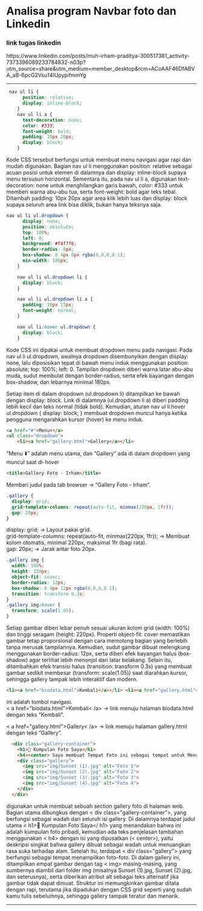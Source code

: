 <h1>Analisa program Navbar foto dan Linkedin </h1>

<h3>link tugas linkedin </h3>
https://www.linkedin.com/posts/muh-irham-praditya-300517381_activity-7373396089233784832-n03p?utm_source=share&utm_medium=member_desktop&rcm=ACoAAF46DfABVA_aB-6pcG2Vsu14IUpypifmmYg


<hr>

```css
 nav ul li {
      position: relative;
      display: inline-block;
    }
    nav ul li a {
      text-decoration: none;
      color: #333;
      font-weight: bold;
      padding: 10px 20px;
      display: block;
    }
```
Kode CSS tersebut berfungsi untuk membuat menu navigasi agar rapi dan mudah digunakan. Bagian nav ul li menggunakan position: relative sebagai acuan posisi untuk elemen di dalamnya dan display: inline-block supaya menu tersusun horizontal. Sementara itu, pada nav ul li a, digunakan text-decoration: none untuk menghilangkan garis bawah, color: #333 untuk memberi warna abu-abu tua, serta font-weight: bold agar teks tebal. Ditambah padding: 10px 20px agar area klik lebih luas dan display: block supaya seluruh area link bisa diklik, bukan hanya teksnya saja.

```css
nav ul li ul.dropdown {
      display: none;
      position: absolute;
      top: 100%;
      left: 0;
      background: #f4f7f6;
      border-radius: 8px;
      box-shadow: 0 4px 8px rgba(0,0,0,0.1);
      min-width: 180px;
    }

    nav ul li ul.dropdown li {
      display: block;
    }

    nav ul li ul.dropdown li a {
      padding: 10px 15px;
      font-weight: normal;
    }

    nav ul li:hover ul.dropdown {
      display: block;
    }
```
Kode CSS ini dipakai untuk membuat dropdown menu pada navigasi. Pada nav ul li ul.dropdown, awalnya dropdown disembunyikan dengan display: none, lalu diposisikan tepat di bawah menu induk menggunakan position: absolute; top: 100%; left: 0. Tampilan dropdown diberi warna latar abu-abu muda, sudut membulat dengan border-radius, serta efek bayangan dengan box-shadow, dan lebarnya minimal 180px.

Setiap item di dalam dropdown (ul.dropdown li) ditampilkan ke bawah dengan display: block. Link di dalamnya (ul.dropdown li a) diberi padding lebih kecil dan teks normal (tidak bold). Kemudian, aturan nav ul li:hover ul.dropdown { display: block; } membuat dropdown muncul hanya ketika pengguna mengarahkan kursor (hover) ke menu induk.

```html
<a href="#">Menu⬇️</a>
<ul class="dropdown">
    <li><a href="gallery.html">Gallery</a></li>
```
“Menu ⬇️” adalah menu utama, dan “Gallery” ada di dalam dropdown yang muncul saat di-hover

```html
<title>Gallery Foto - Irham</title>
```
Memberi judul pada tab browser → “Gallery Foto - Irham”.

```css
.gallery {
  display: grid;
  grid-template-columns: repeat(auto-fit, minmax(220px, 1fr));
  gap: 20px;
}
```
display: grid; → Layout pakai grid.<br>
grid-template-columns: repeat(auto-fit, minmax(220px, 1fr));
→ Membuat kolom otomatis, minimal 220px, maksimal 1fr (bagi rata).<br>
gap: 20px; → Jarak antar foto 20px.

```css
.gallery img {
  width: 100%;
  height: 220px;
  object-fit: cover;
  border-radius: 12px;
  box-shadow: 0 4px 12px rgba(0,0,0,0.1);
  transition: transform 0.3s;
}
.gallery img:hover {
  transform: scale(1.05);
}
```
Setiap gambar diberi lebar penuh sesuai ukuran kolom grid (width: 100%) dan tinggi seragam (height: 220px). Properti object-fit: cover memastikan gambar tetap proporsional dengan cara memotong bagian yang berlebih tanpa merusak tampilannya. Kemudian, sudut gambar dibuat melengkung menggunakan border-radius: 12px, serta diberi efek bayangan halus (box-shadow) agar terlihat lebih menonjol dari latar belakang. Selain itu, ditambahkan efek transisi halus (transition: transform 0.3s) yang membuat gambar sedikit membesar (transform: scale(1.05)) saat diarahkan kursor, sehingga gallery tampak lebih interaktif dan modern.

```html
<li><a href="biodata.html">Kembali</a></li> <li><a href="gallery.html">Gallery</a></li>
```
ini adalah tombol navigasi.<br>
< a href="biodata.html">Kembali< /a> → link menuju halaman biodata.html dengan teks “Kembali”.

< a href="gallery.html">Gallery< /a> → link menuju halaman gallery.html dengan teks “Gallery”.

```html
  <div class="gallery-container">
    <h1>📸 Kumpulan Foto Saya</h1>
    <h4><center> Saya membuat Tempat Foto ini sebagai tempat untuk Menuangkan rasa suka saya terhadap alam </center></h4>
    <div class="gallery">
      <img src="img/Sunset (1).jpg" alt="Foto 1">
      <img src="img/Sunset (2).jpg" alt="Foto 2">
      <img src="img/Sunset (3).jpg" alt="Foto 3">
      <img src="img/Sunset (4).jpg" alt="Foto 4">
    </div>
  </div>
```
digunakan untuk membuat sebuah section gallery foto di halaman web. Bagian utama dibungkus dengan < div class="gallery-container">, yang berfungsi sebagai wadah dari seluruh isi gallery. Di dalamnya terdapat judul utama < h1>📸 Kumpulan Foto Saya</ h1> yang menandakan bahwa ini adalah kumpulan foto pribadi, kemudian ada teks penjelasan tambahan menggunakan < h4> dengan isi yang dipusatkan (< center>), yaitu deskripsi singkat bahwa gallery dibuat sebagai wadah untuk menuangkan rasa suka terhadap alam. Setelah itu, terdapat < div class="gallery"> yang berfungsi sebagai tempat menampilkan foto-foto. Di dalam gallery ini, ditampilkan empat gambar dengan tag < img> masing-masing, yang sumbernya diambil dari folder img (misalnya Sunset (1).jpg, Sunset (2).jpg, dan seterusnya), serta diberikan atribut alt sebagai teks alternatif jika gambar tidak dapat dimuat. Struktur ini memungkinkan gambar ditata dengan rapi, terutama jika dipadukan dengan CSS grid seperti yang sudah kamu tulis sebelumnya, sehingga gallery tampak teratur dan menarik.
<hr>